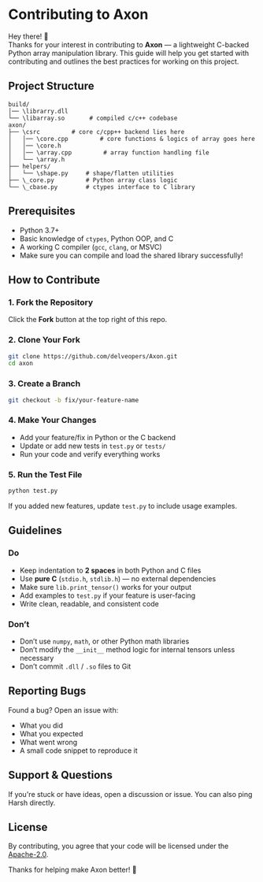 # Contributing to Axon

Hey there! 👋  
Thanks for your interest in contributing to **Axon** — a lightweight C-backed Python array manipulation library. This guide will help you get started with contributing and outlines the best practices for working on this project.

## Project Structure

```text
build/
│── \librarry.dll
└── \libarray.so       # compiled c/c++ codebase
axon/
├── \csrc         # core c/cpp++ backend lies here
│   │── \core.cpp         # core functions & logics of array goes here
│   │── \core.h
│   │── \array.cpp         # array function handling file
│   └── \array.h
├── helpers/
│   └── \shape.py     # shape/flatten utilities
├── \_core.py         # Python array class logic
└── \_cbase.py        # ctypes interface to C library
```

## Prerequisites

- Python 3.7+
- Basic knowledge of `ctypes`, Python OOP, and C
- A working C compiler (`gcc`, `clang`, or MSVC)
- Make sure you can compile and load the shared library successfully!

## How to Contribute

### 1. Fork the Repository

Click the **Fork** button at the top right of this repo.

### 2. Clone Your Fork

```bash
git clone https://github.com/delveopers/Axon.git
cd axon
```

### 3. Create a Branch

```bash
git checkout -b fix/your-feature-name
```

### 4. Make Your Changes

- Add your feature/fix in Python or the C backend
- Update or add new tests in `test.py` or `tests/`
- Run your code and verify everything works

### 5. Run the Test File

```bash
python test.py
```

If you added new features, update `test.py` to include usage examples.

## Guidelines

### Do

- Keep indentation to **2 spaces** in both Python and C files
- Use **pure C** (`stdio.h`, `stdlib.h`) — no external dependencies
- Make sure `lib.print_tensor()` works for your output
- Add examples to `test.py` if your feature is user-facing
- Write clean, readable, and consistent code

### Don’t

- Don’t use `numpy`, `math`, or other Python math libraries
- Don’t modify the `__init__` method logic for internal tensors unless necessary
- Don’t commit `.dll` / `.so` files to Git

## Reporting Bugs

Found a bug?
Open an issue with:

- What you did
- What you expected
- What went wrong
- A small code snippet to reproduce it

## Support & Questions

If you're stuck or have ideas, open a discussion or issue. You can also ping Harsh directly.

## License

By contributing, you agree that your code will be licensed under the [Apache-2.0](./LICENSE).

Thanks for helping make Axon better! 🚀
